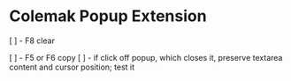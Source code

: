 # Colemak Popup Extension

[ ] - F8 clear

[ ] - F5 or F6 copy
[ ] - if click off popup, which closes it, preserve textarea content and cursor position; test it
